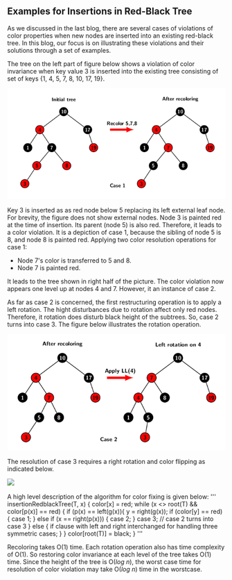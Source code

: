 ## Examples for Insertions in Red-Black Tree

As we discussed in the last blog, there are several cases of violations of color properties when new nodes are inserted into an 
existing red-black tree. In this blog, our focus is on illustrating these violations and their solutions through a set of examples. 

The tree on the left part of figure below shows a violation of color invariance when key value 3 is inserted into the existing tree 
consisting of set of keys \{1, 4, 5, 7, 8, 10, 17, 19\}. 

<p text-stye:"center;"><img src="../images/rbInsertCase1.png"></p>

Key 3 is inserted as as red node below 5 replacing its left external leaf node. For brevity, the figure does not show external nodes. 
Node 3 is painted red at the time of insertion. Its parent (node 5) is also red. Therefore, it leads to a color violation. 
It is a depiction of case 1, because the sibling of node 5 is 8, and node 8 is painted red. Applying two color resolution operations for 
case 1: 

- Node 7's color is transferred to 5 and 8.  
- Node 7 is painted red.

It leads to the tree shown in right half of the picture. The color violation  now appears one level up at nodes 4 and 7. 
However, it an instance of case 2. 

As far as case 2 is concerned, the first restructuring operation is to apply a left rotation. The hight disturbances due to rotation 
affect only red nodes. Therefore, it rotation does disturb black height of the subtrees. So, case 2 turns into case 3. 
The figure below illustrates the rotation operation. 

<p text-stye:"center;"><img src="../images/rbInsertCase2.png"></p>

The resolution of case 3 requires a right rotation and color flipping as indicated below.  

<p text-stye:"center;"><img src="../image/rbInsertCase3.png"></p>

A high level description of the algorithm for color fixing is given below:
'''
insertionRedblackTree(T, x) {
    color[x] = red;
    while (x <> root(T) && color[p(x)] == red) {
        if (p(x) == left(g(x)){
            y = right(g(x));
            if (color[y] == red) {
                case 1;
            } else if (x == right(p(x))) {
                case 2;
            }
            case 3; // case 2 turns into case 3
        } else {
            if clause with left and right interchanged for
                handling three symmetric cases;
        }
    }
    color[root(T)] = black;
}
'''

Recoloring takes O(1) time. Each rotation operation also has time complexity of O(1). So restoring color invariance at 
each level of the tree takes O(1) time. Since the height of the tree is O(<i>log n</i>), the worst case time 
for resolution of color violation may take O(<i>log n</i>) time in the worstcase. 

